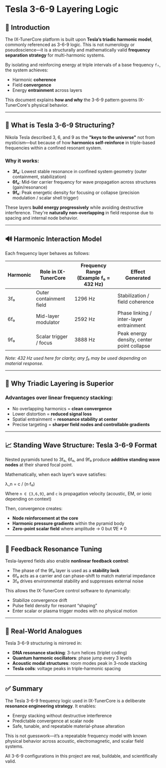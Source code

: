 # Tesla 3-6-9 Layering Logic

## 🧠 Introduction

The IX-TunerCore platform is built upon **Tesla’s triadic harmonic model**, commonly referenced as 3-6-9 logic. This is not numerology or pseudoscience—it is a structurally and mathematically valid **frequency separation strategy** for multi-harmonic systems.

By isolating and reinforcing energy at triple intervals of a base frequency `f₀`, the system achieves:
- Harmonic **coherence**
- Field **convergence**
- Energy **entrainment** across layers

This document explains **how and why** the 3-6-9 pattern governs IX-TunerCore's physical behavior.

---

## 🔢 What is Tesla 3-6-9 Structuring?

Nikola Tesla described 3, 6, and 9 as the **"keys to the universe"** not from mysticism—but because of how **harmonics self-reinforce** in triple-based frequencies within a confined resonant system.

### Why it works:
- **3f₀**: Lowest stable resonance in confined system geometry (outer containment, stabilization)
- **6f₀**: Mid-tier carrier frequency for wave propagation across structures (gain/resonance)
- **9f₀**: Peak energetic density for focusing or collapse (precision modulation / scalar shell trigger)

These layers **build energy progressively** while avoiding destructive interference. They're **naturally non-overlapping** in field response due to spacing and internal node behavior.

---

## 🔊 Harmonic Interaction Model

Each frequency layer behaves as follows:

| Harmonic | Role in IX-TunerCore     | Frequency Range (Example f₀ = 432 Hz) | Effect Generated                            |
|----------|---------------------------|----------------------------------------|---------------------------------------------|
| 3f₀      | Outer containment field   | 1296 Hz                                | Stabilization / field coherence             |
| 6f₀      | Mid-layer modulator       | 2592 Hz                                | Phase linking / inter-layer entrainment     |
| 9f₀      | Scalar trigger / focus    | 3888 Hz                                | Peak energy density, center point collapse  |

*Note: 432 Hz used here for clarity; any f₀ may be used depending on material response.*

---

## 📐 Why Triadic Layering is Superior

### Advantages over linear frequency stacking:
- No overlapping harmonics = **clean convergence**
- Lower distortion = **reduced signal loss**
- Spatial entrainment = **resonance stability at center**
- Precise targeting = **sharper field nodes and controllable gradients**

---

## 📈 Standing Wave Structure: Tesla 3-6-9 Format

Nested pyramids tuned to 3f₀, 6f₀, and 9f₀ produce **additive standing wave nodes** at their shared focal point.

Mathematically, when each layer’s wave satisfies:

λ_n = c / (n·f₀)


Where `n ∈ {3,6,9}`, and `c` is propagation velocity (acoustic, EM, or ionic depending on context)

Then, convergence creates:
- **Node reinforcement at the core**
- **Harmonic pressure gradients** within the pyramid body
- **Zero-point scalar field** where amplitude → 0 but ∇E ≠ 0

---

## 🔄 Feedback Resonance Tuning

Tesla-layered fields also enable **nonlinear feedback control**:
- The phase of the 9f₀ layer is used as a **stability lock**
- 6f₀ acts as a carrier and can phase-shift to match material impedance
- 3f₀ drives environmental stability and suppresses external noise

This allows the IX-TunerCore control software to dynamically:
- Stabilize convergence drift
- Pulse field density for resonant “shaping”
- Enter scalar or plasma trigger modes with no physical motion

---

## 🧬 Real-World Analogues

Tesla 3-6-9 structuring is mirrored in:

- **DNA resonance stacking**: 3-turn helices (triplet coding)
- **Quantum harmonic oscillators**: phase jump every 3 levels
- **Acoustic modal structures**: room modes peak in 3-node stacking
- **Tesla coils**: voltage peaks in triple-harmonic spacing

---

## ✅ Summary

The Tesla 3-6-9 frequency logic used in IX-TunerCore is a deliberate **resonance engineering strategy**. It enables:
- Energy stacking without destructive interference
- Predictable convergence at scalar node
- Safe, tunable, and repeatable material-phase alteration

This is not guesswork—it’s a repeatable frequency model with known physical behavior across acoustic, electromagnetic, and scalar field systems.

All 3-6-9 configurations in this project are real, buildable, and scientifically valid.
